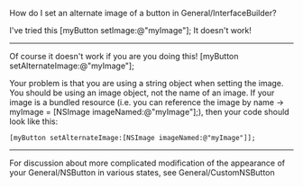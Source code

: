 How do I set an alternate image of a button in General/InterfaceBuilder?

I've tried this      [myButton setImage:@"myImage"]; It doesn't work!

----

Of course it doesn't work if you are you doing this!     [myButton setAlternateImage:@"myImage"];

Your problem is that you are using a string object when setting the image. You should be using an image object, not the name of an image. If your image is a bundled resource (i.e. you can reference the image by name ->     myImage = [NSImage imageNamed:@"myImage"];), then your code should look like this:

    [myButton setAlternateImage:[NSImage imageNamed:@"myImage"]];

----

For discussion about more complicated modification of the appearance of your General/NSButton in various states, see General/CustomNSButton